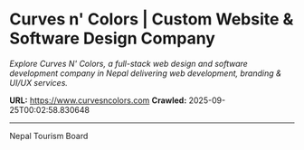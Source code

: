 # Curves n' Colors | Custom Website & Software Design Company

*Explore Curves N' Colors, a full-stack web design and software development company in Nepal delivering web development, branding & UI/UX services.*

**URL:** https://www.curvesncolors.com
**Crawled:** 2025-09-25T00:02:58.830648

---

Nepal Tourism Board